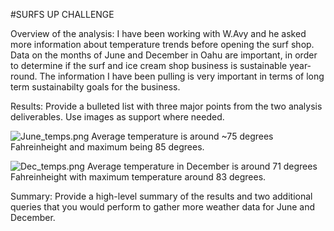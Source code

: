 #SURFS UP CHALLENGE

Overview of the analysis: 
I have been working with W.Avy and he asked more information about temperature trends before opening the surf shop. Data on the months of June and December in Oahu are important, in order to determine if the surf and ice cream shop business is sustainable year-round. The information I have been pulling is very important in terms of long term sustainabilty goals for the business.


Results: 
Provide a bulleted list with three major points from the two analysis deliverables. Use images as support where needed.

![June_temps.png](Resources/June_temps)
Average temperature is around ~75 degrees Fahreinheight and maximum being 85 degrees. 

![Dec_temps.png](Resources/Dec_temps)
Average temperature in December is around 71 degrees Fahreinheight with maximum temperature around 83 degrees.

Summary: 
Provide a high-level summary of the results and two additional queries that you would perform to gather more weather data for June and December.
